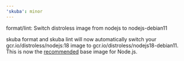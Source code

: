 ```yaml
---
'skuba': minor
---
```


format/lint: Switch distroless image from nodejs to nodejs-debian11

skuba format and skuba lint will now automatically switch your gcr.io/distroless/nodejs:18 image to gcr.io/distroless/nodejs18-debian11. This is now the [recommended](https://github.com/GoogleContainerTools/distroless/blob/main/nodejs/README.md) base image for Node.js.
